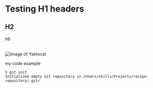 # Testing H1 headers
## H2
###### h6

![Image of Yaktocat](https://octodex.github.com/images/yaktocat.png)

my code example
```
$ git init
Initialized empty Git repository in /Users/skills/Projects/recipe-repository/.git/
```

